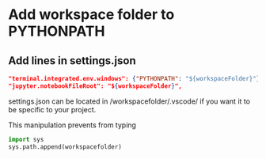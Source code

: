 # Add workspace folder to PYTHONPATH
## Add lines in settings.json 
```json
"terminal.integrated.env.windows": {"PYTHONPATH": "${workspaceFolder}"},
"jupyter.notebookFileRoot": "${workspaceFolder}",
```
settings.json can be located in /workspacefolder/.vscode/ if you want it to be specific to your project.  

This manipulation prevents from typing
```py
import sys
sys.path.append(workspacefolder)
```